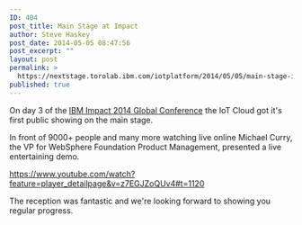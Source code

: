 ```yaml
---
ID: 404
post_title: Main Stage at Impact
author: Steve Haskey
post_date: 2014-05-05 08:47:56
post_excerpt: ""
layout: post
permalink: >
  https://nextstage.torolab.ibm.com/iotplatform/2014/05/05/main-stage-impact/
published: true
---
```

On day 3 of the <a href="http://www-01.ibm.com/software/websphere/events/impact/videos/">IBM Impact 2014 Global Conference</a> the IoT Cloud got it's first public showing on the main stage.

In front of 9000+ people and many more watching live online Michael Curry, the VP for WebSphere Foundation Product Management, presented a live entertaining demo.

https://www.youtube.com/watch?feature=player_detailpage&v=z7EGJZoQUv4#t=1120

The reception was fantastic and we're looking forward to showing you regular progress.